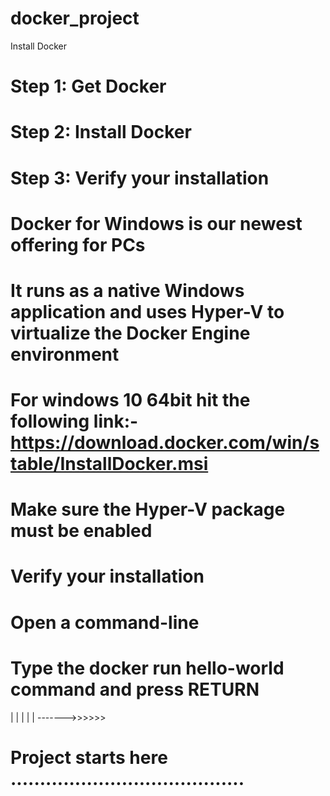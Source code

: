 # docker_project
Install Docker
#  Step 1: Get Docker
#  Step 2: Install Docker
#  Step 3: Verify your installation
#  Docker for Windows is our newest offering for PCs 
#  It runs as a native Windows application and uses Hyper-V to virtualize the Docker Engine environment 
#  For windows 10 64bit hit the following link:- https://download.docker.com/win/stable/InstallDocker.msi
#  Make sure the Hyper-V package must be enabled
#  Verify your installation
#  Open a command-line
#  Type the docker run hello-world command and press RETURN

|
|
|
|
|
------->>>>>>

# Project starts here ........................................
